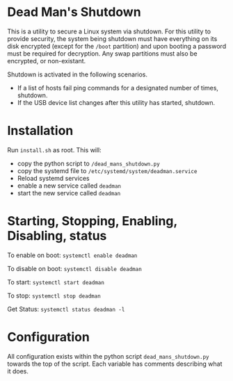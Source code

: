 # Dead Man's Shutdown

This is a utility to secure a Linux system via shutdown. For this utility to provide security, the system being shutdown must have everything on its disk encrypted (except for the `/boot` partition) and upon booting a password must be required for decryption. Any swap partitions must also be encrypted, or non-existant.

Shutdown is activated in the following scenarios.

* If a list of hosts fail ping commands for a designated number of times, shutdown.
* If the USB device list changes after this utility has started, shutdown.

# Installation

Run `install.sh` as root. This will:

* copy the python script to `/dead_mans_shutdown.py`
* copy the systemd file to `/etc/systemd/system/deadman.service`
* Reload systemd services
* enable a new service called `deadman`
* start the new service called `deadman`

# Starting, Stopping, Enabling, Disabling, status

To enable on boot: `systemctl enable deadman`

To disable on boot: `systemctl disable deadman`

To start: `systemctl start deadman`

To stop: `systemctl stop deadman`

Get Status: `systemctl status deadman -l`


# Configuration

All configuration exists within the python script `dead_mans_shutdown.py` towards the top of the script. Each variable has comments describing what it does.



